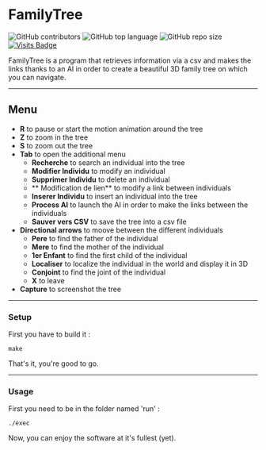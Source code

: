 # FamilyTree

![GitHub contributors](https://img.shields.io/github/contributors/jesa974/FamilyTree?color=green&style=flat-square)
![GitHub top language](https://img.shields.io/github/languages/top/jesa974/FamilyTree?color=orange&label=C&style=flat-square)
![GitHub repo size](https://img.shields.io/github/repo-size/jesa974/FamilyTree?label=Project%20size&style=flat-square&color=lightgrey)
[![Visits Badge](https://badges.pufler.dev/visits/jesa974/FamilyTree)](https://badges.pufler.dev?style=for-the-badge)


FamilyTree is a program that retrieves information via a csv and makes the links thanks to an AI in order to create a beautiful 3D family tree on which you can navigate.

---
## Menu

* **R** to pause or start the motion animation around the tree
* **Z** to zoom in the tree
* **S** to zoom out the tree
* **Tab** to open the additional menu
	* **Recherche** to search an individual into the tree
	* **Modifier Individu** to modify an individual
	* **Supprimer Individu** to delete an individual
	* ** Modification de lien** to modify a link between individuals
	* **Inserer Individu** to insert an individual into the tree
	* **Process AI** to launch the AI in order to make the links between the individuals
	* **Sauver vers CSV** to save the tree into a csv file
* **Directional arrows** to moove between the different individuals
	* **Pere** to find the father of the individual
	* **Mere** to find the mother of the individual
	* **1er Enfant** to find the first child of the individual
	* **Localiser** to localize the individual in the world and display it in 3D
	* **Conjoint** to find the joint of the individual
	* **X** to leave
* **Capture** to screenshot the tree

---

### Setup

First you have to build it :
```
make
```
That's it, you're good to go.

---

### Usage

First you need to be in the folder named 'run' :
```
./exec
```

Now, you can enjoy the software at it's fullest (yet).
